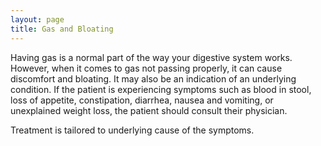 ```yaml
---
layout: page
title: Gas and Bloating
---
```


Having gas is a normal part of the way your digestive system works.
However, when it comes to gas not passing properly, it can cause discomfort and bloating.
It may also be an indication of an underlying condition.
If the patient is experiencing symptoms such as blood in stool, loss of appetite, constipation, diarrhea, nausea and vomiting, or unexplained weight loss, the patient should consult their physician.

Treatment is tailored to underlying cause of the symptoms.
